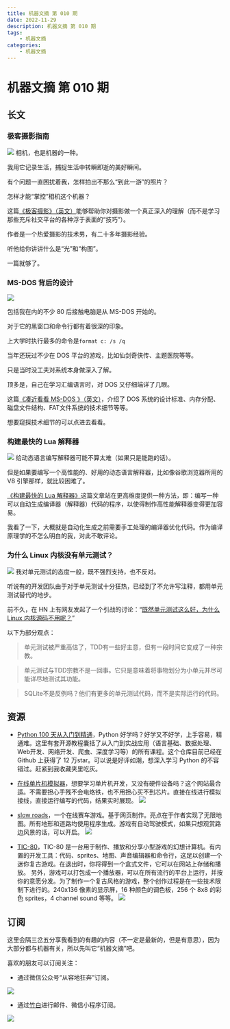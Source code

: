 ```yaml
---
title: 机器文摘 第 010 期
date: 2022-11-29
description: 机器文摘 第 010 期
tags: 
    - 机器文摘
categories:
    - 机器文摘
---
```

# 机器文摘 第 010 期

## 长文
### 极客摄影指南
![](2022-11-29-14-11-12.png)
相机，也是机器的一种。

我用它记录生活，捕捉生活中转瞬即逝的美好瞬间。

有个问题一直困扰着我，怎样拍出不那么“到此一游”的照片？

怎样才能“掌控”相机这个机器？

这篇[《极客摄影》（英文）](https://lcamtuf.coredump.cx/photo_basics/)能够帮助你对摄影做一个真正深入的理解（而不是学习那些充斥社交平台的各种浮于表面的“技巧”）。

作者是一个热爱摄影的技术男，有二十多年摄影经验。

听他给你讲讲什么是“光”和“构图”。

一篇就够了。

### MS-DOS 背后的设计
![](2022-11-29-14-24-37.png)

包括我在内的不少 80 后接触电脑是从 MS-DOS 开始的。

对于它的黑窗口和命令行都有着很深的印象。

上大学时执行最多的命令是`format c: /s /q`

当年还玩过不少在 DOS 平台的游戏，比如仙剑奇侠传、主题医院等等。

只是当时没工夫对系统本身做深入了解。

顶多是，自己在学习汇编语言时，对 DOS 又仔细端详了几眼。

这篇[《凑近看看 MS-DOS 》（英文）](https://patersontech.com/Dos/Byte/InsideDos.htm)，介绍了 DOS 系统的设计标准、内存分配、磁盘文件结构、FAT文件系统的技术细节等等。

想要窥探技术细节的可以点进去看看。

### 构建最快的 Lua 解释器
![](2022-11-29-14-45-43.png)
给动态语言编写解释器可能不算太难（如果只是能跑的话）。

但是如果要编写一个高性能的、好用的动态语言解释器，比如像谷歌浏览器所用的 V8 引擎那样，就比较困难了。

[《构建最快的 Lua 解释器》](https://sillycross.github.io/2022/11/22/2022-11-22/)这篇文章站在更高维度提供一种方法，即：编写一种可以自动生成编译器（解释器）代码的程序，以使得制作高性能解释器变得更加容易。

我看了一下，大概就是自动化生成之前需要手工处理的编译器优化代码。作为编译原理学的不怎么明白的我，对此不敢评论。

### 为什么 Linux 内核没有单元测试？
![](2022-11-29-15-14-46.png)
我对单元测试的态度一般，既不强烈支持，也不反对。

听说有的开发团队由于对于单元测试十分狂热，已经到了不允许写注释，都用单元测试替代的地步。

前不久，在 HN 上有网友发起了一个引战的讨论：“[既然单元测试这么好，为什么 Linux 内核源码不用呢？](https://news.ycombinator.com/item?id=33742130)”

以下为部分观点：
> 单元测试被严重高估了，TDD有一些好主意，但有一段时间它变成了一种宗教。

> 单元测试与TDD宗教不是一回事。它只是意味着将事物划分为小单元并尽可能详尽地测试其功能。

> SQLite不是反例吗？他们有更多的单元测试代码，而不是实际运行的代码。

## 资源
- [Python 100 天从入门到精通](https://github.com/jackfrued/Python-100-Days)，Python 好学吗？好学又不好学，上手容易，精通难。这里有套开源教程囊括了从入门到实战应用（语言基础、数据处理、Web开发、网络开发、爬虫、深度学习等）的所有课程。这个仓库目前已经在 Github 上获得了 12 万star。可以说是好评如潮，想深入学习 Python 的不容错过。赶紧到我收藏夹里吃灰。

- [在线单片机模拟器](https://wokwi.com/)，想要学习单片机开发，又没有硬件设备吗？这个网站最合适。不需要担心手残不会电烙铁，也不用担心买不到芯片。直接在线进行模拟接线，直接运行编写的代码，结果实时展现。
  ![](2022-11-29-15-31-31.png)

- [slow roads](https://slowroads.io/)，一个在线赛车游戏。基于网页制作。亮点在于作者实现了无限地图。所有地形和道路均使用程序生成。游戏有自动驾驶模式，如果只想观赏路边风景的话，可以开启。
  ![](2022-11-29-15-36-44.png)

- [TIC-80](https://tic80.com/)，TIC-80 是一台用于制作、播放和分享小型游戏的幻想计算机。有内置的开发工具：代码、sprites、地图、声音编辑器和命令行，这足以创建一个迷你复古游戏。在退出时，你将得到一个盒式文件，它可以在网站上存储和播放。
另外，游戏可以打包成一个播放器，可以在所有流行的平台上运行，并按你的意愿分发。为了制作一个复古风格的游戏，整个创作过程是在一些技术限制下进行的。240x136 像素的显示屏，16 种颜色的调色板，256 个 8x8 的彩色 sprites，4 channel sound 等等。
  ![](2022-11-29-15-42-20.png)

## 订阅
这里会隔三岔五分享我看到的有趣的内容（不一定是最新的，但是有意思），因为大部分都与机器有关，所以先叫它“机器文摘”吧。

喜欢的朋友可以订阅关注：

- 通过微信公众号“从容地狂奔”订阅。

![](../weixin.jpg)

- 通过[竹白](https://zhubai.love/)进行邮件、微信小程序订阅。

![](../zhubai.jpg)
